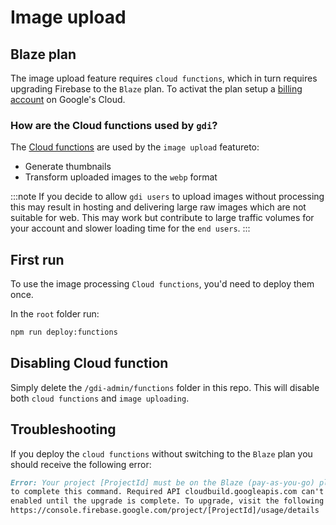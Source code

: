 # Image upload

## Blaze plan

The image upload feature requires `cloud functions`, which in turn requires upgrading Firebase to the `Blaze` plan. To activat the plan setup a [billing account](https://firebase.google.com/pricing) on Google's Cloud.

### How are the Cloud functions used by `gdi`?

The [Cloud functions](https://firebase.google.com/docs/functions) are used by the `image upload` featureto:

- Generate thumbnails
- Transform uploaded images to the `webp` format

:::note
If you decide to allow `gdi users` to upload images without processing this may result in hosting and delivering large raw images which are not suitable for web. This may work but contribute to large traffic volumes for your account and slower loading time for the `end users`.
:::

## First run

To use the image processing `Cloud functions`, you'd need to deploy them once.

In the `root` folder run:

```sh
npm run deploy:functions
```

## Disabling Cloud function

Simply delete the `/gdi-admin/functions` folder in this repo. This will disable both `cloud functions` and `image uploading`.

## Troubleshooting

If you deploy the `cloud functions` without switching to the `Blaze` plan you should receive the following error:

```md
Error: Your project [ProjectId] must be on the Blaze (pay-as-you-go) plan
to complete this command. Required API cloudbuild.googleapis.com can't be
enabled until the upgrade is complete. To upgrade, visit the following URL:
https://console.firebase.google.com/project/[ProjectId]/usage/details
```

